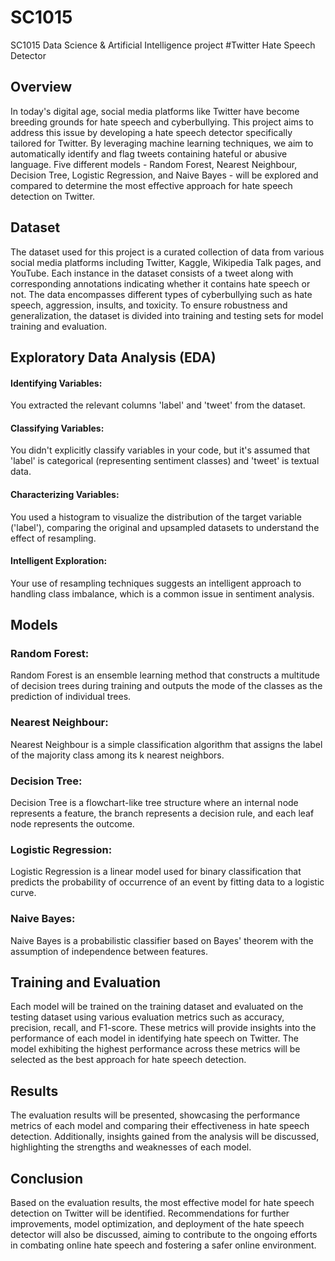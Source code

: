 # SC1015
SC1015 Data Science &amp; Artificial Intelligence project
#Twitter Hate Speech Detector

## Overview

In today's digital age, social media platforms like Twitter have become breeding grounds for hate speech and cyberbullying. This project aims to address this issue by developing a hate speech detector specifically tailored for Twitter. By leveraging machine learning techniques, we aim to automatically identify and flag tweets containing hateful or abusive language. Five different models - Random Forest, Nearest Neighbour, Decision Tree, Logistic Regression, and Naive Bayes - will be explored and compared to determine the most effective approach for hate speech detection on Twitter.

## Dataset

The dataset used for this project is a curated collection of data from various social media platforms including Twitter, Kaggle, Wikipedia Talk pages, and YouTube. Each instance in the dataset consists of a tweet along with corresponding annotations indicating whether it contains hate speech or not. The data encompasses different types of cyberbullying such as hate speech, aggression, insults, and toxicity. To ensure robustness and generalization, the dataset is divided into training and testing sets for model training and evaluation.
## Exploratory Data Analysis (EDA)

#### Identifying Variables:
You extracted the relevant columns 'label' and 'tweet' from the dataset.

#### Classifying Variables: 
You didn't explicitly classify variables in your code, but it's assumed that 'label' is categorical (representing sentiment classes) and 'tweet' is textual data.

#### Characterizing Variables:
You used a histogram to visualize the distribution of the target variable ('label'), comparing the original and upsampled datasets to understand the effect of resampling.

#### Intelligent Exploration: 
Your use of resampling techniques suggests an intelligent approach to handling class imbalance, which is a common issue in sentiment analysis. 

## Models

### Random Forest:
Random Forest is an ensemble learning method that constructs a multitude of decision trees during training and outputs the mode of the classes as the prediction of individual trees.
### Nearest Neighbour:
Nearest Neighbour is a simple classification algorithm that assigns the label of the majority class among its k nearest neighbors.
### Decision Tree:
Decision Tree is a flowchart-like tree structure where an internal node represents a feature, the branch represents a decision rule, and each leaf node represents the outcome.
### Logistic Regression:
Logistic Regression is a linear model used for binary classification that predicts the probability of occurrence of an event by fitting data to a logistic curve.
### Naive Bayes:
Naive Bayes is a probabilistic classifier based on Bayes' theorem with the assumption of independence between features.
## Training and Evaluation

Each model will be trained on the training dataset and evaluated on the testing dataset using various evaluation metrics such as accuracy, precision, recall, and F1-score. These metrics will provide insights into the performance of each model in identifying hate speech on Twitter. The model exhibiting the highest performance across these metrics will be selected as the best approach for hate speech detection.

## Results

The evaluation results will be presented, showcasing the performance metrics of each model and comparing their effectiveness in hate speech detection. Additionally, insights gained from the analysis will be discussed, highlighting the strengths and weaknesses of each model.

## Conclusion

Based on the evaluation results, the most effective model for hate speech detection on Twitter will be identified. Recommendations for further improvements, model optimization, and deployment of the hate speech detector will also be discussed, aiming to contribute to the ongoing efforts in combating online hate speech and fostering a safer online environment.

